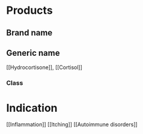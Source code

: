 # Products

## Brand name


## Generic name
[[Hydrocortisone]], [[Cortisol]]

### Class


# Indication
[[Inflammation]]
[[Itching]]
[[Autoimmune disorders]]